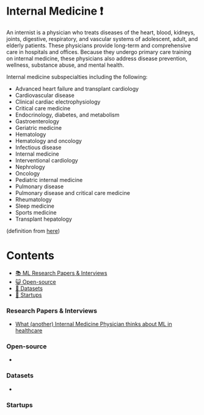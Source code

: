 # Internal Medicine :heavy_exclamation_mark:
An internist is a physician who treats diseases of the heart, blood, kidneys, joints, digestive, respiratory, and vascular systems of adolescent, adult, and elderly patients. These physicians provide long-term and comprehensive care in hospitals and offices. Because they undergo primary care training on internal medicine, these physicians also address disease prevention, wellness, substance abuse, and mental health.

Internal medicine subspecialties including the following:

* Advanced heart failure and transplant cardiology
* Cardiovascular disease
* Clinical cardiac electrophysiology
* Critical care medicine
* Endocrinology, diabetes, and metabolism
* Gastroenterology
* Geriatric medicine
* Hematology
* Hematology and oncology
* Infectious disease
* Internal medicine
* Interventional cardiology
* Nephrology
* Oncology
* Pediatric internal medicine
* Pulmonary disease
* Pulmonary disease and critical care medicine
* Rheumatology
* Sleep medicine
* Sports medicine
* Transplant hepatology

(definition from [here](https://www.sgu.edu/blog/medical/ultimate-list-of-medical-specialties/))

# Contents 
- [:books: ML Research Papers & Interviews](#research-papers)
- [:smiley_cat: Open-source](#open-source)
- [:notebook: Datasets](#datasets)
- [:eyes: Startups](#startups)

### Research Papers & Interviews
- [What (another) Internal Medicine Physician thinks about ML in healthcare](https://medium.com/building-trust-and-adoption-in-machine-learning-in/what-another-internal-medicine-physician-thinks-about-ml-in-healthcare-d2771b22e536)
### Open-source
- 
### Datasets
- 
### Startups
